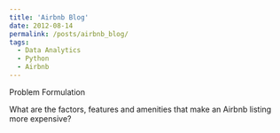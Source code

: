 ```yaml
---
title: 'Airbnb Blog'
date: 2012-08-14
permalink: /posts/airbnb_blog/
tags:
  - Data Analytics
  - Python
  - Airbnb
---
```


Problem Formulation

What are the factors, features and amenities that make an Airbnb listing more expensive?
